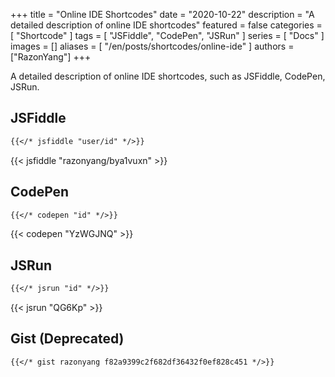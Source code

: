 +++
title = "Online IDE Shortcodes"
date = "2020-10-22"
description = "A detailed description of online IDE shortcodes"
featured = false
categories = [
  "Shortcode"
]
tags = [
  "JSFiddle",
  "CodePen",
  "JSRun"
]
series = [
  "Docs"
]
images = []
aliases = [
  "/en/posts/shortcodes/online-ide"
]
authors = ["RazonYang"]
+++

A detailed description of online IDE shortcodes, such as JSFiddle, CodePen, JSRun.
<!--more-->

## JSFiddle

```markdown
{{</* jsfiddle "user/id" */>}}
```

{{< jsfiddle "razonyang/bya1vuxn" >}}


## CodePen

```markdown
{{</* codepen "id" */>}}
```

{{< codepen "YzWGJNQ" >}}


## JSRun

```markdown
{{</* jsrun "id" */>}}
```

{{< jsrun "QG6Kp" >}}

## Gist (Deprecated)

```markdown
{{</* gist razonyang f82a9399c2f682df36432f0ef828c451 */>}}
```
